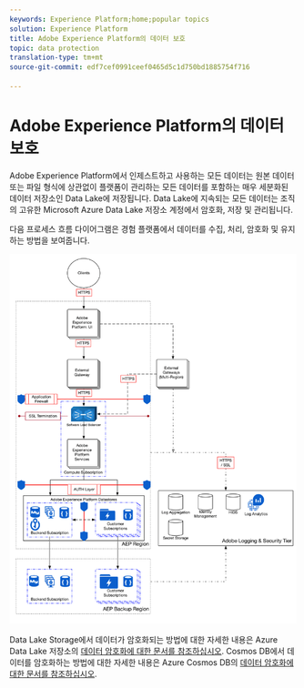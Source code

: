 ```yaml
---
keywords: Experience Platform;home;popular topics
solution: Experience Platform
title: Adobe Experience Platform의 데이터 보호
topic: data protection
translation-type: tm+mt
source-git-commit: edf7cef0991ceef0465d5c1d750bd1885754f716

---
```



# Adobe Experience Platform의 데이터 보호

Adobe Experience Platform에서 인제스트하고 사용하는 모든 데이터는 원본 데이터 또는 파일 형식에 상관없이 플랫폼이 관리하는 모든 데이터를 포함하는 매우 세분화된 데이터 저장소인 Data Lake에 저장됩니다. Data Lake에 지속되는 모든 데이터는 조직의 고유한 Microsoft Azure Data Lake 저장소 계정에서 암호화, 저장 및 관리됩니다.

다음 프로세스 흐름 다이어그램은 경험 플랫폼에서 데이터를 수집, 처리, 암호화 및 유지하는 방법을 보여줍니다.

![](images/data-protection/flow.png)

Data Lake Storage에서 데이터가 암호화되는 방법에 대한 자세한 내용은 Azure Data Lake 저장소의 [데이터 암호화에 대한 문서를 참조하십시오](https://docs.microsoft.com/en-us/azure/data-lake-store/data-lake-store-encryption). Cosmos DB에서 데이터를 암호화하는 방법에 대한 자세한 내용은 Azure Cosmos DB의 [데이터 암호화에 대한 문서를 참조하십시오](https://docs.microsoft.com/en-us/azure/cosmos-db/database-encryption-at-rest).